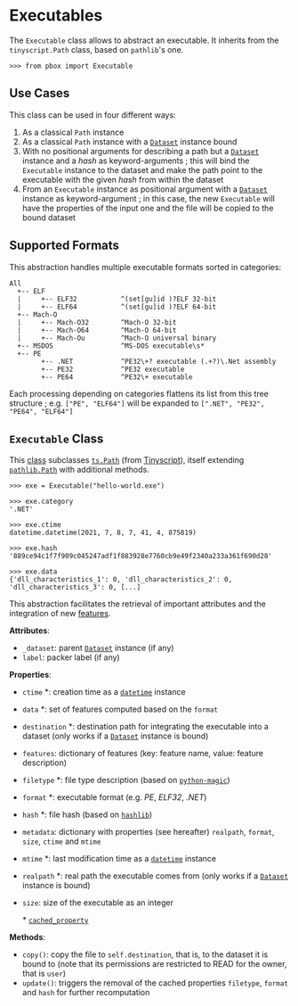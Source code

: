# Executables

The `Executable` class allows to abstract an executable. It inherits from the `tinyscript.Path` class, based on `pathlib`'s one.

```session
>>> from pbox import Executable
```

## Use Cases

This class can be used in four different ways:

1. As a classical `Path` instance
2. As a classical `Path` instance with a [`Dataset`](datasets.md) instance bound
3. With no positional arguments for describing a path but a [`Dataset`](datasets.md) instance and a *hash* as keyword-arguments ; this will bind the `Executable` instance to the dataset and make the path point to the executable with the given *hash* from within the dataset
4. From an `Executable` instance as positional argument with a [`Dataset`](datasets.md) instance as keyword-argument ; in this case, the new `Executable` will have the properties of the input one and the file will be copied to the bound dataset

## Supported Formats

This abstraction handles multiple executable formats sorted in categories:

```
All
  +-- ELF
  |     +-- ELF32           ^(set[gu]id )?ELF 32-bit
  |     +-- ELF64           ^(set[gu]id )?ELF 64-bit
  +-- Mach-O
  |     +-- Mach-O32        ^Mach-O 32-bit
  |     +-- Mach-O64        ^Mach-O 64-bit
  |     +-- Mach-Ou         ^Mach-O universal binary
  +-- MSDOS                 ^MS-DOS executable\s*
  +-- PE
        +-- .NET            ^PE32\+? executable (.+?)\.Net assembly
        +-- PE32            ^PE32 executable
        +-- PE64            ^PE32\+ executable
```

Each processing depending on categories flattens its list from this tree structure ; e.g. `["PE", "ELF64"]` will be expanded to `[".NET", "PE32", "PE64", "ELF64"]`

## `Executable` Class

This [class](https://github.com/packing-box/docker-packing-box/blob/main/src/lib/src/pbox/core/executable/__init__.py#L22) subclasses [`ts.Path`](https://python-tinyscript.readthedocs.io/en/latest/helpers.html#extended-pathlib-like-classes) (from [Tinyscript](https://python-tinyscript.readthedocs.io/en/latest/)), itself extending [`pathlib.Path`](https://docs.python.org/3/library/pathlib.html) with additional methods.

```session
>>> exe = Executable("hello-world.exe")

>>> exe.category
'.NET'

>>> exe.ctime
datetime.datetime(2021, 7, 8, 7, 41, 4, 875819)

>>> exe.hash
'889ce94c1f7f909c045247adf1f883928e7760cb9e49f2340a233a361f690d28'

>>> exe.data
{'dll_characteristics_1': 0, 'dll_characteristics_2': 0, 'dll_characteristics_3': 0, [...]
```

This abstraction facilitates the retrieval of important attributes and the integration of new [features](https://github.com/packing-box/docker-packing-box/blob/main/src/conf/features.yml).

**Attributes**:

- `_dataset`: parent [`Dataset`](datasets.md) instance (if any)
- `label`: packer label (if any)

**Properties**:

- `ctime` \*: creation time as a [`datetime`](https://docs.python.org/3/library/datetime.html#datetime.datetime) instance
- `data` \*: set of features computed based on the `format`
- `destination` \*: destination path for integrating the executable into a dataset (only works if a [`Dataset`](datasets.md) instance is bound)
- `features`: dictionary of features (key: feature name, value: feature description)
- `filetype` \*: file type description (based on [`python-magic`](https://github.com/ahupp/python-magic))
- `format` \*: executable format (e.g. *PE*, *ELF32*, *.NET*)
- `hash` \*: file hash (based on [`hashlib`](https://docs.python.org/3/library/hashlib.html))
- `metadata`: dictionary with properties (see hereafter) `realpath`, `format`, `size`, `ctime` and `mtime`
- `mtime` \*: last modification time as a [`datetime`](https://docs.python.org/3/library/datetime.html#datetime.datetime) instance
- `realpath` \*: real path the executable comes from (only works if a [`Dataset`](datasets.md) instance is bound)
- `size`: size of the executable as an integer

    \* [`cached_property`](https://docs.python.org/3/library/functools.html#functools.cached_property)

**Methods**:

- `copy()`: copy the file to `self.destination`, that is, to the dataset it is bound to (note that its permissions are restricted to READ for the owner, that is `user`)
- `update()`: triggers the removal of the cached properties `filetype`, `format` and `hash` for further recomputation

